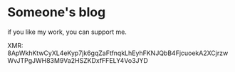 # Someone's blog

if you like my work, you can support me.

XMR: 8ApWkhKtwCyXL4eKyp7jk6gqZaFtfnqkLhEyhFKNJQbB4FjcuoekA2XCjrzwWvJTPgJWH83M9Va2HSZKDxfFFELY4Vo3JYD